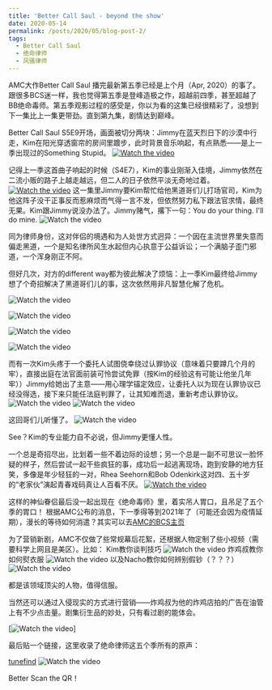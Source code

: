 ```yaml
---
title: 'Better Call Saul - beyond the show'
date: 2020-05-14
permalink: /posts/2020/05/blog-post-2/
tags:
  - Better Call Saul
  - 绝命律师
  - 风骚律师
---
```






AMC大作Better Call Saul  播完最新第五季已经是上个月（Apr, 2020）的事了。跟很多BCS迷一样，我也觉得第五季是登峰造极之作，超越前四季，甚至超越了BB绝命毒师。第五季观影过程的感受是，你以为看的这集已经很精彩了，没想到下一集比上一集更带劲。直到第九集，剧情达到巅峰。

Better Call Saul  S5E9开场，画面被切分两块：Jimmy在蓝天烈日下的沙漠中行走，Kim在阳光穿透窗帘的房间里踱步，此时背景音乐响起，有点熟悉——是上一季出现过的Something Stupid。
[![Watch the video](/images/20200514/21.jpeg)](http://mpvideo.qpic.cn/0b78jeaaaaaa4eafr6vz7zpfasodabeqaaaa.f10002.mp4?dis_k=923eefd21a585f2a19c125abb43c9f13&dis_t=1594797024)

 记得上一季这首曲子响起的时候（S4E7），Kim的事业刚渐入佳境，Jimmy依然在二流小贩的路子上越走越远，但二人的日子依然平淡无奇地过着。
[![Watch the video](/images/20200514/31.jpeg)](http://mpvideo.qpic.cn/0b78kuaaaaaa6iafsafz75pfavodabkqaaaa.f10002.mp4?dis_k=802f908af5d07b3ca224bf2bbe1dbed1&dis_t=1594797024)
这一集里Jimmy要Kim帮忙给他黑道哥们儿打场官司，Kim为他这阵子没干正事反而惹麻烦而气得一言不发，但依然努力私下跟法官求情，最终无果。Kim跟Jimmy说没办法了。Jimmy赌气，撂下一句：You do your thing. I'll do mine.
![Watch the video](/images/20200514/640-9.jpeg)

同为律师身份，这对伴侣的境遇和为人处世方式迥异：一个因在主流世界里失意而偏走黑道，一个是知名律所风生水起但内心执意于公益诉讼；一个满脑子歪门邪道，一个浑身刚正不阿。

但好几次，对方的different way都为彼此解决了烦恼：上一季Kim最终给Jimmy想了个奇招解决了黑道哥们儿的事，这次依然用非凡智慧化解了危机。

![Watch the video](/images/20200514/640-2.jpeg)

![Watch the video](/images/20200514/640-3.jpeg)

![Watch the video](/images/20200514/640-4.jpeg)

![Watch the video](/images/20200514/640-5.jpeg)





而有一次Kim头疼于一个委托人试图侥幸绕过认罪协议（意味着只要蹲几个月的牢），直接出庭在法官面前装可怜尝试免罪（按Kim的经验这有可能让他坐几年牢））Jimmy给她出了主意——用心理学锚定效应，让委托人以为现在认罪协议已经没得选，接下来只能任法庭判罪了，让其知难而退，重新考虑认罪协议。
![Watch the video](/images/20200514/640-6.jpeg)
![Watch the video](/images/20200514/640-7.jpeg)


这回哥们儿听懂了。
![Watch the video](/images/20200514/640-8.jpeg)


 See？Kim的专业能力自不必说，但Jimmy更懂人性。

一个总是奇招尽出，比划着一些不着边际的设想；另一个总是一副不可思议一脸怀疑的样子，然后尝试一起干些疯狂的事，成功后一起逃离现场，跑到安静的地方狂笑，多像是年少轻狂的一对，Rhea Seehorn和Bob Odenkirk这对四、五十岁的“老家伙”演起青春戏码真让人百看不厌。
[![Watch the video](/images/20200514/41.jpeg)](http://mpvideo.qpic.cn/0bf224aaaaaawmaedyf5avpfbv6dadlqaaaa.f10002.mp4?dis_k=9d74a01527da098df95dd38623d30a3f&dis_t=1594797024)


这样的神仙眷侣最后没一起出现在《绝命毒师》里，着实吊人胃口，且吊足了五个季的胃口！
根据AMC公布的消息，下一季得等到2021年了（可能还会因为疫情延期），漫长的等待如何消遣？其实可以去[AMC的BCS主页](https://www.amc.com/shows/better-call-saul)


为了营销新剧，AMC不仅做了些常规幕后花絮，还根据人物定制了些小视频（需要科学上网且是美区）。比如：
Kim教你谈判技巧
![Watch the video](/images/20200514/640.png)
炸鸡叔教你如何熨衣服
![Watch the video](/images/20200514/640-2.png)
以及Nacho教你如何辨别假钞（？？？）
![Watch the video](/images/20200514/Capture.png)

都是该领域顶尖的人物，值得信服。

当然还可以通过入侵现实的方式进行营销——炸鸡叔为他的炸鸡店拍的广告在油管上有不少点击量。剧集衍生品的妙处，只有看过剧的能体会。

[![Watch the video](/images/20200514/640-1.jpeg)]


最后贴一个链接，这里收录了绝命律师这五个季所有的原声：

[tunefind](https://www.tunefind.com/show/better-call-saul)
![Watch the video](/images/20200514/640.jpeg)

Better Scan the QR！

